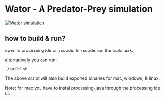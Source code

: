 # Wator - A Predator-Prey simulation
[![Wator simulation](https://raw.githubusercontent.com/farzonl/wator/master/watorloop.gif)](https://youtu.be/xL6Ov2i8OXI)

## how to build & run?
open in processing ide or vscode. In vscode run the build task.

alternatively you can run:
```
./build.sh
```

The above script will also build exported binaries for mac, windows, & linux.

Note: for mac you have to instal processing-java through the processing ide ui.